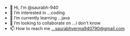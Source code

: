 - 👋 Hi, I’m @saurabh-940
- 👀 I’m interested in ...coding
- 🌱 I’m currently learning ...java
- 💞️ I’m looking to collaborate on ...i don't know
- 📫 How to reach me ...saurabhverma940790@gmail.com

<!---
saurabh-940/saurabh-940 is a ✨ special ✨ repository because its `README.md` (this file) appears on your GitHub profile.
You can click the Preview link to take a look at your changes.
--->
